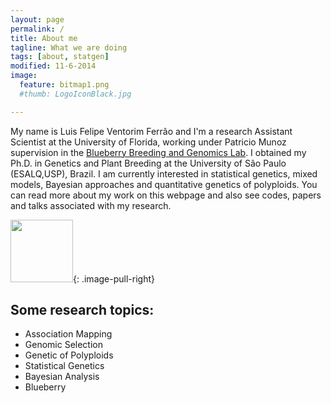 ```yaml
---
layout: page
permalink: /
title: About me
tagline: What we are doing
tags: [about, statgen]
modified: 11-6-2014
image:
  feature: bitmap1.png
  #thumb: LogoIconBlack.jpg

---
```



My name is Luis Felipe Ventorim Ferrão and I'm a research Assistant Scientist at the University of Florida, working under Patricio Munoz  supervision in the [Blueberry Breeding and Genomics Lab](https://www.blueberrybreeding.com/). I obtained my Ph.D. in Genetics and Plant Breeding at the University of São Paulo (ESALQ,USP), Brazil. I am currently interested in statistical genetics, mixed models, Bayesian approaches and quantitative genetics of polyploids. You can read more about my work on this webpage and also see codes, papers and talks associated with my research.

<img src="{{ site.url }}/images/felipe.jpg" height="100">{: .image-pull-right}

## Some research topics:

* Association Mapping
* Genomic Selection
* Genetic of Polyploids
* Statistical Genetics
* Bayesian Analysis
* Blueberry 
